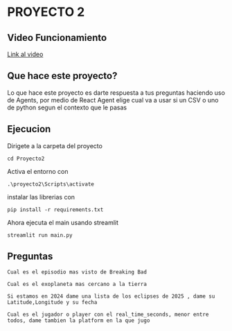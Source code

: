 # PROYECTO 2 
## Video Funcionamiento
[Link al video](https://www.youtube.com/watch?v=2wUPRcaNrdA)
## Que hace este proyecto?
Lo que hace este proyecto es darte respuesta a tus preguntas haciendo uso de Agents, por medio de React Agent elige cual va a usar si un CSV o uno de python segun el contexto que le pasas

## Ejecucion
Dirigete a la carpeta del proyecto
```
cd Proyecto2
``` 
Activa el entorno con
```
.\proyecto2\Scripts\activate
``` 

instalar las librerias con
```
pip install -r requirements.txt
``` 
Ahora ejecuta el main usando streamlit
```
streamlit run main.py
```

## Preguntas
```
Cual es el episodio mas visto de Breaking Bad
```
```
Cual es el exoplaneta mas cercano a la tierra
```
```
Si estamos en 2024 dame una lista de los eclipses de 2025 , dame su Latitude,Longitude y su fecha
```
```
Cual es el jugador o player con el real_time_seconds, menor entre todos, dame tambien la platform en la que jugo
``` 

